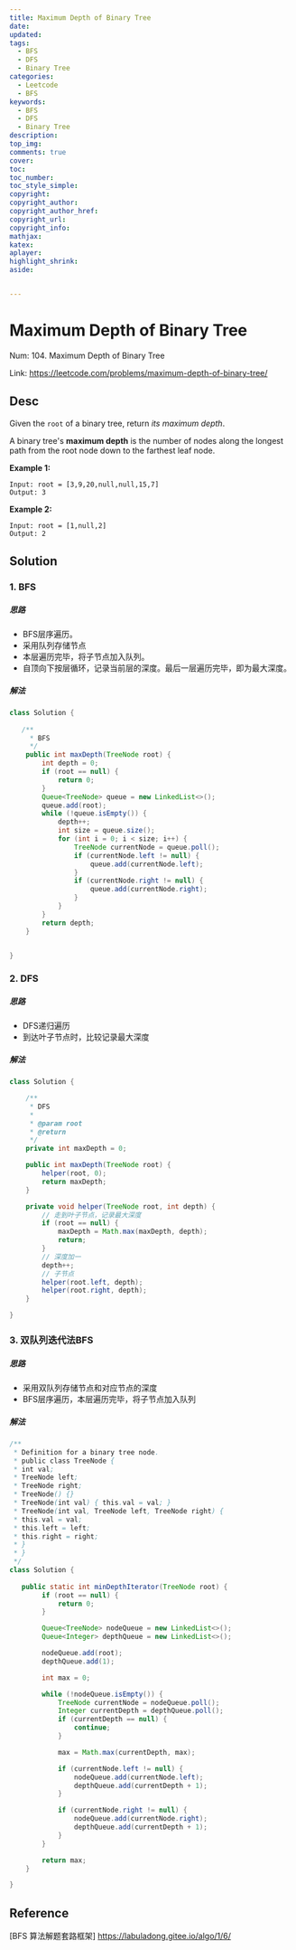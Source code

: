 ```yaml
---
title: Maximum Depth of Binary Tree
date: 
updated:
tags: 
  - BFS
  - DFS
  - Binary Tree
categories: 
  - Leetcode
  - BFS
keywords: 
  - BFS
  - DFS
  - Binary Tree
description:
top_img:
comments: true
cover:
toc:
toc_number:
toc_style_simple:
copyright:
copyright_author:
copyright_author_href:
copyright_url:
copyright_info:
mathjax:
katex:
aplayer:
highlight_shrink:
aside:


---
```


# Maximum Depth of Binary Tree

Num: 104. Maximum Depth of Binary Tree

Link: https://leetcode.com/problems/maximum-depth-of-binary-tree/



## Desc

Given the `root` of a binary tree, return *its maximum depth*.

A binary tree's **maximum depth** is the number of nodes along the longest path from the root node down to the farthest leaf node.

 **Example 1:**

```
Input: root = [3,9,20,null,null,15,7]
Output: 3
```

**Example 2:**

```
Input: root = [1,null,2]
Output: 2
```

 

## Solution

### 1. BFS

##### 思路

- BFS层序遍历。
- 采用队列存储节点
- 本层遍历完毕，将子节点加入队列。
- 自顶向下按层循环，记录当前层的深度。最后一层遍历完毕，即为最大深度。

##### 解法 

```java
class Solution {
  
   /**
     * BFS
     */
    public int maxDepth(TreeNode root) {
        int depth = 0;
        if (root == null) {
            return 0;
        }
        Queue<TreeNode> queue = new LinkedList<>();
        queue.add(root);
        while (!queue.isEmpty()) {
            depth++;
            int size = queue.size();
            for (int i = 0; i < size; i++) {
                TreeNode currentNode = queue.poll();
                if (currentNode.left != null) {
                    queue.add(currentNode.left);
                }
                if (currentNode.right != null) {
                    queue.add(currentNode.right);
                }
            }
        }
        return depth;
    }


}
```

 

### 2. DFS

##### 思路

- DFS递归遍历
- 到达叶子节点时，比较记录最大深度



##### 解法  

```java
class Solution {

    /**
     * DFS
     *
     * @param root
     * @return
     */
    private int maxDepth = 0;

    public int maxDepth(TreeNode root) {
        helper(root, 0);
        return maxDepth;
    }

    private void helper(TreeNode root, int depth) {
        // 走到叶子节点，记录最大深度
        if (root == null) {
            maxDepth = Math.max(maxDepth, depth);
            return;
        }
        // 深度加一
        depth++;
        // 子节点
        helper(root.left, depth);
        helper(root.right, depth);
    }

}

```

### 3. 双队列迭代法BFS

##### 思路

- 采用双队列存储节点和对应节点的深度
- BFS层序遍历，本层遍历完毕，将子节点加入队列



##### 解法 

```java
/**
 * Definition for a binary tree node.
 * public class TreeNode {
 * int val;
 * TreeNode left;
 * TreeNode right;
 * TreeNode() {}
 * TreeNode(int val) { this.val = val; }
 * TreeNode(int val, TreeNode left, TreeNode right) {
 * this.val = val;
 * this.left = left;
 * this.right = right;
 * }
 * }
 */
class Solution {
  
   public static int minDepthIterator(TreeNode root) {
        if (root == null) {
            return 0;
        }

        Queue<TreeNode> nodeQueue = new LinkedList<>();
        Queue<Integer> depthQueue = new LinkedList<>();

        nodeQueue.add(root);
        depthQueue.add(1);

        int max = 0;

        while (!nodeQueue.isEmpty()) {
            TreeNode currentNode = nodeQueue.poll();
            Integer currentDepth = depthQueue.poll();
            if (currentDepth == null) {
                continue;
            }

            max = Math.max(currentDepth, max);

            if (currentNode.left != null) {
                nodeQueue.add(currentNode.left);
                depthQueue.add(currentDepth + 1);
            }

            if (currentNode.right != null) {
                nodeQueue.add(currentNode.right);
                depthQueue.add(currentDepth + 1);
            }
        }

        return max;
    }

}
```

 





## Reference

[BFS 算法解题套路框架] https://labuladong.gitee.io/algo/1/6/